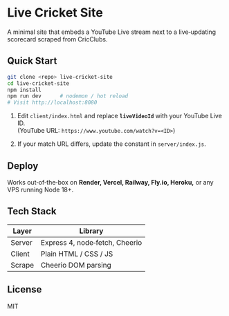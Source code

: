 # Live Cricket Site

A minimal site that embeds a YouTube Live stream next to a live‑updating scorecard scraped from CricClubs.

## Quick Start

```bash
git clone <repo> live-cricket-site
cd live-cricket-site
npm install
npm run dev      # nodemon / hot reload
# Visit http://localhost:8080
```

1. Edit `client/index.html` and replace **`liveVideoId`** with your YouTube Live ID.  
   (YouTube URL: `https://www.youtube.com/watch?v=<ID>`)

2. If your match URL differs, update the constant in `server/index.js`.

## Deploy

Works out‑of‑the‑box on **Render, Vercel, Railway, Fly.io, Heroku,** or any VPS running Node 18+.

## Tech Stack

| Layer  | Library            |
| ------ | ------------------ |
| Server | Express 4, node‑fetch, Cheerio |
| Client | Plain HTML / CSS / JS |
| Scrape | Cheerio DOM parsing |

## License

MIT
